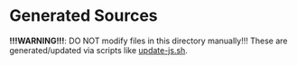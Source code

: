 # Generated Sources

**!!!WARNING!!!**: DO NOT modify files in this directory manually!!! These are generated/updated
via scripts like [update-js.sh](../update-js.sh).
